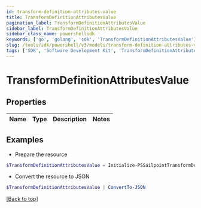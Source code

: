```yaml
---
id: transform-definition-attributes-value
title: TransformDefinitionAttributesValue
pagination_label: TransformDefinitionAttributesValue
sidebar_label: TransformDefinitionAttributesValue
sidebar_class_name: powershellsdk
keywords: ['go', 'golang', 'sdk', 'TransformDefinitionAttributesValue'] 
slug: /tools/sdk/powershell/v3/models/transform-definition-attributes-value
tags: ['SDK', 'Software Development Kit', 'TransformDefinitionAttributesValue']
---
```



# TransformDefinitionAttributesValue

## Properties

Name | Type | Description | Notes
------------ | ------------- | ------------- | -------------

## Examples

- Prepare the resource
```powershell
$TransformDefinitionAttributesValue = Initialize-PSSailpointTransformDefinitionAttributesValue 
```

- Convert the resource to JSON
```powershell
$TransformDefinitionAttributesValue | ConvertTo-JSON
```


[[Back to top]](#) 

